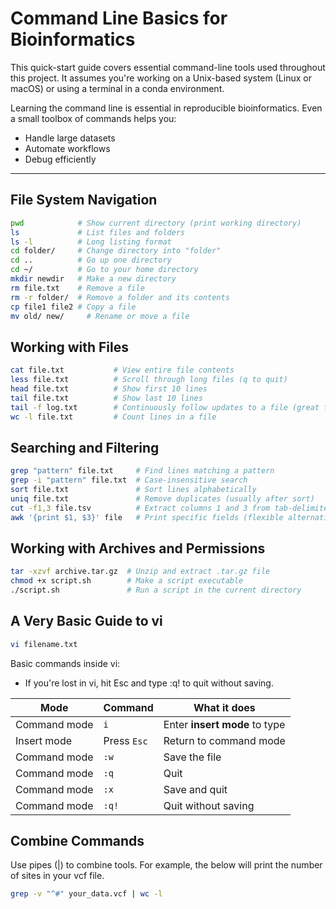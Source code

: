 # Command Line Basics for Bioinformatics

This quick-start guide covers essential command-line tools used throughout this project. It assumes you're working on a Unix-based system (Linux or macOS) or using a terminal in a conda environment.

Learning the command line is essential in reproducible bioinformatics. Even a small toolbox of commands helps you:
- Handle large datasets
- Automate workflows
- Debug efficiently

---

##  File System Navigation

```bash
pwd            # Show current directory (print working directory)
ls             # List files and folders
ls -l          # Long listing format
cd folder/     # Change directory into "folder"
cd ..          # Go up one directory
cd ~/          # Go to your home directory
mkdir newdir   # Make a new directory
rm file.txt    # Remove a file
rm -r folder/  # Remove a folder and its contents
cp file1 file2 # Copy a file
mv old/ new/     # Rename or move a file
```

## Working with Files

```bash
cat file.txt           # View entire file contents
less file.txt          # Scroll through long files (q to quit)
head file.txt          # Show first 10 lines
tail file.txt          # Show last 10 lines
tail -f log.txt        # Continuously follow updates to a file (great for logs)
wc -l file.txt         # Count lines in a file
```

## Searching and Filtering

```bash
grep "pattern" file.txt     # Find lines matching a pattern
grep -i "pattern" file.txt  # Case-insensitive search
sort file.txt               # Sort lines alphabetically
uniq file.txt               # Remove duplicates (usually after sort)
cut -f1,3 file.tsv          # Extract columns 1 and 3 from tab-delimited file
awk '{print $1, $3}' file   # Print specific fields (flexible alternative to cut)
```

## Working with Archives and Permissions

```bash
tar -xzvf archive.tar.gz  # Unzip and extract .tar.gz file
chmod +x script.sh        # Make a script executable
./script.sh               # Run a script in the current directory
```

## A Very Basic Guide to vi

```bash
vi filename.txt
```
Basic commands inside vi:
- If you're lost in vi, hit Esc and type :q! to quit without saving.

| Mode         | Command     | What it does                  |
| ------------ | ----------- | ----------------------------- |
| Command mode | `i`         | Enter **insert mode** to type |
| Insert mode  | Press `Esc` | Return to command mode        |
| Command mode | `:w`        | Save the file                 |
| Command mode | `:q`        | Quit                          |
| Command mode | `:x`       | Save and quit                 |
| Command mode | `:q!`       | Quit without saving           |

## Combine Commands

Use pipes (|) to combine tools. For example, the below will print the number of sites in your vcf file.
```bash
grep -v "^#" your_data.vcf | wc -l
```
